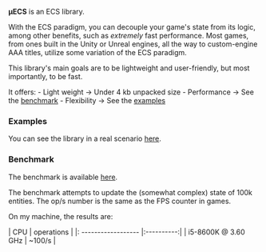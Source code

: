 **μECS** is an ECS library.

With the ECS paradigm, you can decouple your game's state from its logic, among other benefits,
such as *extremely* fast performance. Most games, from ones built in the Unity or Unreal engines, 
all the way to custom-engine AAA titles, utilize some variation of the ECS paradigm.

This library's main goals are to be lightweight and user-friendly, but most importantly, to be fast.

It offers:
    - Light weight -> Under 4 kb unpacked size
    - Performance -> See the [benchmark](#benchmark)
    - Flexibility -> See the [examples](#examples)

### Examples

You can see the library in a real scenario [here](https://github.com/EverCrawl/game/blob/master/client/src/core/game/System.ts).

### Benchmark

The benchmark is available [here](https://jsbench.me/1hkl8hiyqh/1).

The benchmark attempts to update the (somewhat complex) state of 100k entities. 
The op/s number is the same as the FPS counter in games.

On my machine, the results are:

| CPU                 | operations |
|: ------------------ |:----------:|
| i5-8600K @ 3.60 GHz |   ~100/s   |